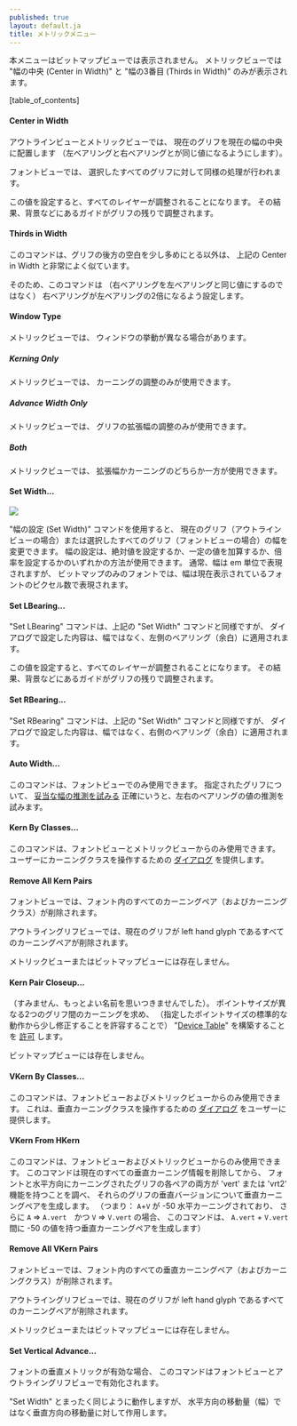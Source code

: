 ```yaml
---
published: true
layout: default.ja
title: メトリックメニュー
---
```


本メニューはビットマップビューでは表示されません。
メトリックビューでは "幅の中央 (Center in Width)" と "幅の3番目 (Thirds in Width)" のみが表示されます。

[table_of_contents]

#### Center in Width

アウトラインビューとメトリックビューでは、
現在のグリフを現在の幅の中央に配置します
（左ベアリングと右ベアリングとが同じ値になるようにします）。

フォントビューでは、
選択したすべてのグリフに対して同様の処理が行われます。

この値を設定すると、すべてのレイヤーが調整されることになります。
その結果、背景などにあるガイドがグリフの残りで調整されます。

#### Thirds in Width

このコマンドは、グリフの後方の空白を少し多めにとる以外は、
上記の Center in Width と非常によく似ています。

そのため、このコマンドは
（右ベアリングを左ベアリングと同じ値にするのではなく）
右ベアリングが左ベアリングの2倍になるよう設定します。

#### Window Type

メトリックビューでは、
ウィンドウの挙動が異なる場合があります。

##### Kerning Only

メトリックビューでは、
カーニングの調整のみが使用できます。

##### Advance Width Only

メトリックビューでは、
グリフの拡張幅の調整のみが使用できます。

##### Both

メトリックビューでは、
拡張幅かカーニングのどちらか一方が使用できます。

#### Set Width...

![](/assets/img/filemenu-setwidth.png)


"幅の設定 (Set Width)" コマンドを使用すると、
現在のグリフ（アウトラインビューの場合）または選択したすべてのグリフ（フォントビューの場合）の幅を変更できます。
幅の設定は、絶対値を設定するか、一定の値を加算するか、倍率を設定するかのいずれかの方法が使用できます。
通常、幅は em 単位で表現されますが、
ビットマップのみのフォントでは、幅は現在表示されているフォントのピクセル数で表現されます。


#### Set LBearing...

"Set LBearing" コマンドは、上記の "Set Width" コマンドと同様ですが、
ダイアログで設定した内容は、幅ではなく、左側のベアリング（余白）に適用されます。

この値を設定すると、すべてのレイヤーが調整されることになります。
その結果、背景などにあるガイドがグリフの残りで調整されます。

#### Set RBearing...

"Set RBearing" コマンドは、上記の "Set Width" コマンドと同様ですが、
ダイアログで設定した内容は、幅ではなく、右側のベアリング（余白）に適用されます。



#### Auto Width...

このコマンドは、フォントビューでのみ使用できます。
指定されたグリフについて、
[妥当な幅の推測を試みる](../autowidth/#AutoWidth)
正確にいうと、左右のベアリングの値の推測を試みます。


#### Kern By Classes...

このコマンドは、フォントビューとメトリックビューからのみ使用できます。
ユーザーにカーニングクラスを操作するための
[ダイアログ](../metricsview/#kernclass)
を提供します。


#### Remove All Kern Pairs

フォントビューでは、フォント内のすべてのカーニングペア（およびカーニングクラス）が削除されます。

アウトライングリフビューでは、現在のグリフが left hand glyph であるすべてのカーニングペアが削除されます。

メトリックビューまたはビットマップビューには存在しません。


#### Kern Pair Closeup...

（すみません、もっとよい名前を思いつきませんでした）。
ポイントサイズが異なる2つのグリフ間のカーニングを求め、
（指定したポイントサイズの標準的な動作から少し修正することを許容することで）
"[Device Table](../metricsview/#DeviceTable)"
を構築することを
[許可](../metricsview/#kernpair)
します。

ビットマップビューには存在しません。


#### VKern By Classes...

このコマンドは、フォントビューおよびメトリックビューからのみ使用できます。
これは、垂直カーニングクラスを操作するための
[ダイアログ](../metricsview/#kernclass)
をユーザーに提供します。


#### VKern From HKern

このコマンドは、フォントビューおよびメトリックビューからのみ使用できます。
このコマンドは現在のすべての垂直カーニング情報を削除してから、
フォントと水平方向にカーニングされたグリフの各ペアの両方が
'vert' または 'vrt2' 機能を持つことを調べ、
それらのグリフの垂直バージョンについて垂直カーニングペアを生成します。
（つまり： `A`+`V` が -50 水平カーニングされており、
さらに `A` =\> `A.vert`　かつ `V` =\> `V.vert` の場合、
このコマンドは、
`A.vert` + `V.vert` 間に -50 の値を持つ垂直カーニングペアを生成します）


#### Remove All VKern Pairs

フォントビューでは、フォント内のすべての垂直カーニングペア（およびカーニングクラス）が削除されます。

アウトライングリフビューでは、現在のグリフが left hand glyph であるすべてのカーニングペアが削除されます。

メトリックビューまたはビットマップビューには存在しません。


#### Set Vertical Advance...

フォントの垂直メトリックが有効な場合、
このコマンドはフォントビューとアウトライングリフビューで有効化されます。

"Set Width" とまったく同じように動作しますが、
水平方向の移動量（幅）ではなく垂直方向の移動量に対して作用します。
